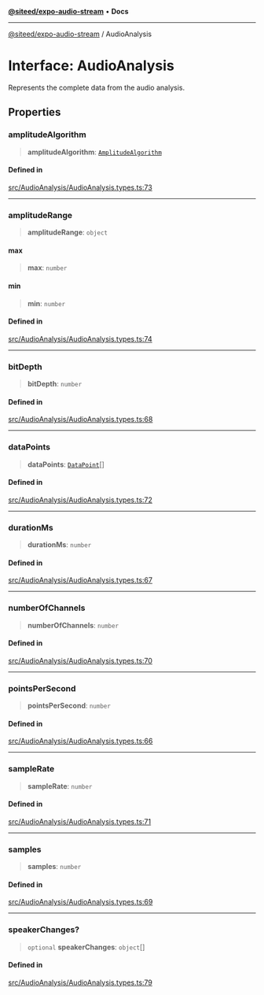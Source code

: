 [**@siteed/expo-audio-stream**](../README.md) • **Docs**

***

[@siteed/expo-audio-stream](../README.md) / AudioAnalysis

# Interface: AudioAnalysis

Represents the complete data from the audio analysis.

## Properties

### amplitudeAlgorithm

> **amplitudeAlgorithm**: [`AmplitudeAlgorithm`](../type-aliases/AmplitudeAlgorithm.md)

#### Defined in

[src/AudioAnalysis/AudioAnalysis.types.ts:73](https://github.com/deeeed/expo-audio-stream/blob/97bc594b2639db73f20d8edddd722ad15171100c/packages/expo-audio-stream/src/AudioAnalysis/AudioAnalysis.types.ts#L73)

***

### amplitudeRange

> **amplitudeRange**: `object`

#### max

> **max**: `number`

#### min

> **min**: `number`

#### Defined in

[src/AudioAnalysis/AudioAnalysis.types.ts:74](https://github.com/deeeed/expo-audio-stream/blob/97bc594b2639db73f20d8edddd722ad15171100c/packages/expo-audio-stream/src/AudioAnalysis/AudioAnalysis.types.ts#L74)

***

### bitDepth

> **bitDepth**: `number`

#### Defined in

[src/AudioAnalysis/AudioAnalysis.types.ts:68](https://github.com/deeeed/expo-audio-stream/blob/97bc594b2639db73f20d8edddd722ad15171100c/packages/expo-audio-stream/src/AudioAnalysis/AudioAnalysis.types.ts#L68)

***

### dataPoints

> **dataPoints**: [`DataPoint`](DataPoint.md)[]

#### Defined in

[src/AudioAnalysis/AudioAnalysis.types.ts:72](https://github.com/deeeed/expo-audio-stream/blob/97bc594b2639db73f20d8edddd722ad15171100c/packages/expo-audio-stream/src/AudioAnalysis/AudioAnalysis.types.ts#L72)

***

### durationMs

> **durationMs**: `number`

#### Defined in

[src/AudioAnalysis/AudioAnalysis.types.ts:67](https://github.com/deeeed/expo-audio-stream/blob/97bc594b2639db73f20d8edddd722ad15171100c/packages/expo-audio-stream/src/AudioAnalysis/AudioAnalysis.types.ts#L67)

***

### numberOfChannels

> **numberOfChannels**: `number`

#### Defined in

[src/AudioAnalysis/AudioAnalysis.types.ts:70](https://github.com/deeeed/expo-audio-stream/blob/97bc594b2639db73f20d8edddd722ad15171100c/packages/expo-audio-stream/src/AudioAnalysis/AudioAnalysis.types.ts#L70)

***

### pointsPerSecond

> **pointsPerSecond**: `number`

#### Defined in

[src/AudioAnalysis/AudioAnalysis.types.ts:66](https://github.com/deeeed/expo-audio-stream/blob/97bc594b2639db73f20d8edddd722ad15171100c/packages/expo-audio-stream/src/AudioAnalysis/AudioAnalysis.types.ts#L66)

***

### sampleRate

> **sampleRate**: `number`

#### Defined in

[src/AudioAnalysis/AudioAnalysis.types.ts:71](https://github.com/deeeed/expo-audio-stream/blob/97bc594b2639db73f20d8edddd722ad15171100c/packages/expo-audio-stream/src/AudioAnalysis/AudioAnalysis.types.ts#L71)

***

### samples

> **samples**: `number`

#### Defined in

[src/AudioAnalysis/AudioAnalysis.types.ts:69](https://github.com/deeeed/expo-audio-stream/blob/97bc594b2639db73f20d8edddd722ad15171100c/packages/expo-audio-stream/src/AudioAnalysis/AudioAnalysis.types.ts#L69)

***

### speakerChanges?

> `optional` **speakerChanges**: `object`[]

#### Defined in

[src/AudioAnalysis/AudioAnalysis.types.ts:79](https://github.com/deeeed/expo-audio-stream/blob/97bc594b2639db73f20d8edddd722ad15171100c/packages/expo-audio-stream/src/AudioAnalysis/AudioAnalysis.types.ts#L79)

